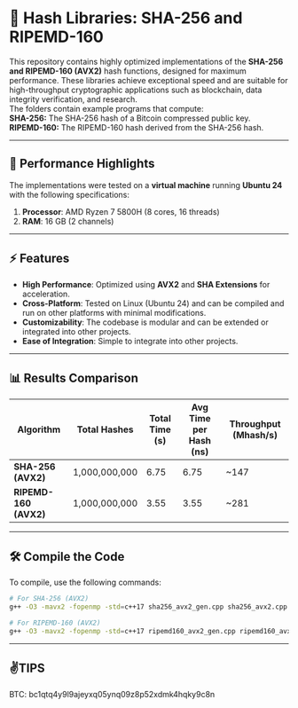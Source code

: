 # 🚀 Hash Libraries: SHA-256 and RIPEMD-160

This repository contains highly optimized implementations of the **SHA-256 and RIPEMD-160 (AVX2)** hash functions, designed for maximum performance. These libraries achieve exceptional speed and are suitable for high-throughput cryptographic applications such as blockchain, data integrity verification, and research.  
The folders contain example programs that compute:  
**SHA-256:** The SHA-256 hash of a Bitcoin compressed public key.  
**RIPEMD-160:** The RIPEMD-160 hash derived from the SHA-256 hash.  

---

## 🌟 **Performance Highlights**

The implementations were tested on a **virtual machine** running **Ubuntu 24** with the following specifications:
1. **Processor**: AMD Ryzen 7 5800H  (8 cores, 16 threads)
2. **RAM**: 16 GB  (2 channels)

---

## ⚡ **Features**

- **High Performance**: Optimized using **AVX2** and **SHA Extensions** for acceleration.
- **Cross-Platform**: Tested on Linux (Ubuntu 24) and can be compiled and run on other platforms with minimal modifications.
- **Customizability**: The codebase is modular and can be extended or integrated into other projects.
- **Ease of Integration**: Simple to integrate into other projects.

---

## 📊 **Results Comparison**

| Algorithm               | Total Hashes    | Total Time (s) | Avg Time per Hash (ns) | Throughput (Mhash/s) |
|-------------------------|-----------------|----------------|------------------------|----------------------|
| **SHA-256 (AVX2)**      | 1,000,000,000   | 6.75           | 6.75                   | ~147                 |
| **RIPEMD-160 (AVX2)**   | 1,000,000,000   | 3.55           | 3.55                   | ~281                 |

---

## 🛠️ **Compile the Code**

To compile, use the following commands:

```bash
# For SHA-256 (AVX2)
g++ -O3 -mavx2 -fopenmp -std=c++17 sha256_avx2_gen.cpp sha256_avx2.cpp -o sha256

# For RIPEMD-160 (AVX2)
g++ -O3 -mavx2 -fopenmp -std=c++17 ripemd160_avx2_gen.cpp ripemd160_avx2.cpp -o ripemd160

```

---

## ✌️**TIPS**
BTC: bc1qtq4y9l9ajeyxq05ynq09z8p52xdmk4hqky9c8n

